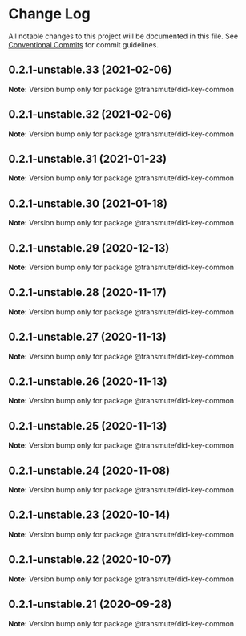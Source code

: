 # Change Log

All notable changes to this project will be documented in this file.
See [Conventional Commits](https://conventionalcommits.org) for commit guidelines.

## 0.2.1-unstable.33 (2021-02-06)

**Note:** Version bump only for package @transmute/did-key-common





## 0.2.1-unstable.32 (2021-02-06)

**Note:** Version bump only for package @transmute/did-key-common





## 0.2.1-unstable.31 (2021-01-23)

**Note:** Version bump only for package @transmute/did-key-common





## 0.2.1-unstable.30 (2021-01-18)

**Note:** Version bump only for package @transmute/did-key-common





## 0.2.1-unstable.29 (2020-12-13)

**Note:** Version bump only for package @transmute/did-key-common





## 0.2.1-unstable.28 (2020-11-17)

**Note:** Version bump only for package @transmute/did-key-common





## 0.2.1-unstable.27 (2020-11-13)

**Note:** Version bump only for package @transmute/did-key-common





## 0.2.1-unstable.26 (2020-11-13)

**Note:** Version bump only for package @transmute/did-key-common





## 0.2.1-unstable.25 (2020-11-13)

**Note:** Version bump only for package @transmute/did-key-common





## 0.2.1-unstable.24 (2020-11-08)

**Note:** Version bump only for package @transmute/did-key-common





## 0.2.1-unstable.23 (2020-10-14)

**Note:** Version bump only for package @transmute/did-key-common





## 0.2.1-unstable.22 (2020-10-07)

**Note:** Version bump only for package @transmute/did-key-common





## 0.2.1-unstable.21 (2020-09-28)

**Note:** Version bump only for package @transmute/did-key-common
